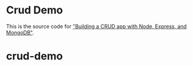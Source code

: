 # Crud Demo 

This is the source code for ["Building a CRUD app with Node, Express, and MongoDB"](https://zellwk.com/blog/crud-express-mongodb). 
# crud-demo
